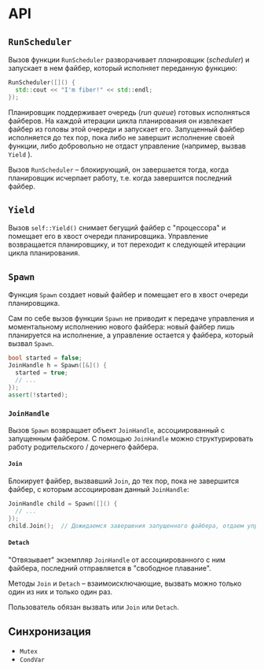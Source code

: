 # API

## `RunScheduler`

Вызов функции `RunScheduler` разворачивает _планировщик_ (_scheduler_) и запускает в нем файбер, который исполняет переданную функцию:


```cpp
RunScheduler([]() {
  std::cout << "I'm fiber!" << std::endl;
});
```

Планировщик поддерживает очередь (_run queue_) готовых исполняться файберов.
На каждой итерации цикла планирования он извлекает файбер из головы этой очереди и запускает его. Запущенный файбер исполняется до тех пор, пока либо не завершит исполнение своей функции, либо добровольно не отдаст управление (например, вызвав `Yield` ).

Вызов `RunScheduler` – блокирующий, он завершается тогда, когда планировщик исчерпает работу, т.е. когда завершится последний файбер.

## `Yield`

Вызов `self::Yield()` снимает бегущий файбер с "процессора" и помещает его в хвост очереди планировщика. Управление возвращается планировщику, и тот переходит к следующей итерации цикла планирования.

## `Spawn`

Функция `Spawn` создает новый файбер и помещает его в хвост очереди планировщика.

Сам по себе вызов функции `Spawn` не приводит к передаче управления и моментальному исполнению нового файбера: новый файбер лишь планируется на исполнение, а управление остается у файбера, который вызвал `Spawn`.

```cpp
bool started = false;
JoinHandle h = Spawn([&]() {
  started = true;
  // ...
});
assert(!started);
```

### `JoinHandle`

Вызов `Spawn` возвращает объект `JoinHandle`, ассоциированный с запущенным файбером.
С помощью `JoinHandle` можно структурировать работу родительского / дочернего файбера.

#### `Join`

Блокирует файбер, вызвавший `Join`, до тех пор, пока не завершится файбер, с которым ассоциирован данный `JoinHandle`:

```cpp
JoinHandle child = Spawn([]() {
  // ...
});
child.Join();  // Дожидаемся завершения запущенного файбера, отдаем управление
```

#### `Detach`

"Отвязывает" экземпляр `JoinHandle` от ассоциированного с ним файбера, последний отправляется в "свободное плавание".

Методы `Join` и `Detach` – взаимоисключающие, вызвать можно только один из них и только один раз.

Пользователь обязан вызвать или `Join` или `Detach`.

## Синхронизация

- `Mutex`
- `CondVar`